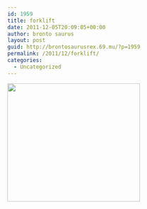 ```yaml
---
id: 1959
title: forklift
date: 2011-12-05T20:09:05+00:00
author: bronto saurus
layout: post
guid: http://brontosaurusrex.69.mu/?p=1959
permalink: /2011/12/forklift/
categories:
  - Uncategorized
---
```

[<img src="http://brontosaurusrex.69.mu/wp-content/uploads/2011/12/forklift1-300x266.png" alt="" title="forklift" width="300" height="266" class="aligncenter size-medium wp-image-1963" />](http://brontosaurusrex.69.mu/wp-content/uploads/2011/12/forklift1.png)